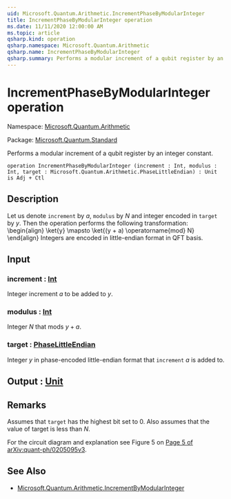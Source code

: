 ```yaml
---
uid: Microsoft.Quantum.Arithmetic.IncrementPhaseByModularInteger
title: IncrementPhaseByModularInteger operation
ms.date: 11/11/2020 12:00:00 AM
ms.topic: article
qsharp.kind: operation
qsharp.namespace: Microsoft.Quantum.Arithmetic
qsharp.name: IncrementPhaseByModularInteger
qsharp.summary: Performs a modular increment of a qubit register by an integer constant.
---
```


# IncrementPhaseByModularInteger operation

Namespace: [Microsoft.Quantum.Arithmetic](xref:Microsoft.Quantum.Arithmetic)

Package: [Microsoft.Quantum.Standard](https://nuget.org/packages/Microsoft.Quantum.Standard)


Performs a modular increment of a qubit register by an integer constant.

```qsharp
operation IncrementPhaseByModularInteger (increment : Int, modulus : Int, target : Microsoft.Quantum.Arithmetic.PhaseLittleEndian) : Unit is Adj + Ctl
```


## Description

Let us denote `increment` by $a$, `modulus` by $N$ and integer encoded in `target` by $y$.Then the operation performs the following transformation:\begin{align}\ket{y} \mapsto \ket{(y + a) \operatorname{mod} N}\end{align}Integers are encoded in little-endian format in QFT basis.

## Input

### increment : [Int](xref:microsoft.quantum.lang-ref.int)

Integer increment $a$ to be added to $y$.


### modulus : [Int](xref:microsoft.quantum.lang-ref.int)

Integer $N$ that mods $y + a$.


### target : [PhaseLittleEndian](xref:Microsoft.Quantum.Arithmetic.PhaseLittleEndian)

Integer $y$ in phase-encoded little-endian format that `increment` $a$ is added to.



## Output : [Unit](xref:microsoft.quantum.lang-ref.unit)



## Remarks

Assumes that `target` has the highest bit set to 0.Also assumes that the value of target is less than $N$.For the circuit diagram and explanation see Figure 5 on [Page 5of arXiv:quant-ph/0205095v3](https://arxiv.org/pdf/quant-ph/0205095v3.pdf#page=5).

## See Also

- [Microsoft.Quantum.Arithmetic.IncrementByModularInteger](xref:Microsoft.Quantum.Arithmetic.IncrementByModularInteger)